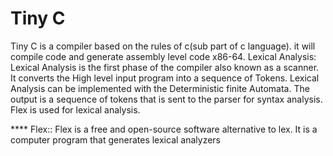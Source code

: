 # Tiny C


Tiny C is a compiler based on the rules of c(sub part of c language). it will compile code and generate assembly level code x86-64. 
Lexical Analysis:
Lexical Analysis is the first phase of the compiler also known as a scanner. It converts the High level input program into a sequence of Tokens. Lexical Analysis can be implemented with the Deterministic finite Automata. The output is a sequence of tokens that is sent to the parser for syntax analysis.
Flex is used for lexical analysis.

**** Flex:: Flex is a free and open-source software alternative to lex. It is a computer program that generates lexical analyzers
